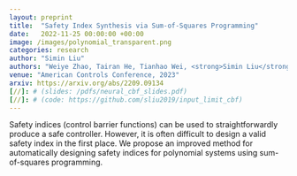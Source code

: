 ```yaml
---
layout: preprint
title:  "Safety Index Synthesis via Sum-of-Squares Programming"
date:   2022-11-25 00:00:00 +00:00
image: /images/polynomial_transparent.png
categories: research
author: "Simin Liu"
authors: "Weiye Zhao, Tairan He, Tianhao Wei, <strong>Simin Liu</strong>, and Changliu Liu"
venue: "American Controls Conference, 2023"
arxiv: https://arxiv.org/abs/2209.09134
[//]: # (slides: /pdfs/neural_cbf_slides.pdf)
[//]: # (code: https://github.com/sliu2019/input_limit_cbf)
---
```


Safety indices (control barrier functions) can be used to straightforwardly produce a safe controller. However, it is often difficult to design a valid safety index in the first place. We propose an improved method for automatically designing safety indices for polynomial systems using sum-of-squares programming. 
